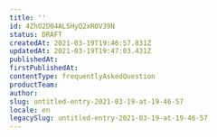 ```yaml
---
title: ''
id: 4ZhO2D04ALSHyQ2xROV39N
status: DRAFT
createdAt: 2021-03-19T19:46:57.831Z
updatedAt: 2021-03-19T19:47:03.431Z
publishedAt: 
firstPublishedAt: 
contentType: frequentlyAskedQuestion
productTeam: 
author: 
slug: untitled-entry-2021-03-19-at-19-46-57
locale: en
legacySlug: untitled-entry-2021-03-19-at-19-46-57
---
```



